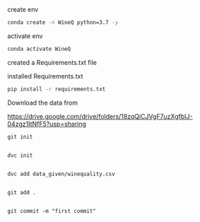 create env
```bash
conda create -n WineQ python=3.7 -y
```

activate env
```bash
conda activate WineQ
```

created a Requirements.txt file

installed Requirements.txt
```bash
pip install -r requirements.txt
```

Download the data from

https://drive.google.com/drive/folders/18zqQiCJVgF7uzXgfbIJ-04zgz1ItNfF5?usp=sharing

    git init


    dvc init


    dvc add data_given/winequality.csv


    git add .


    git commit -m "first commit"


